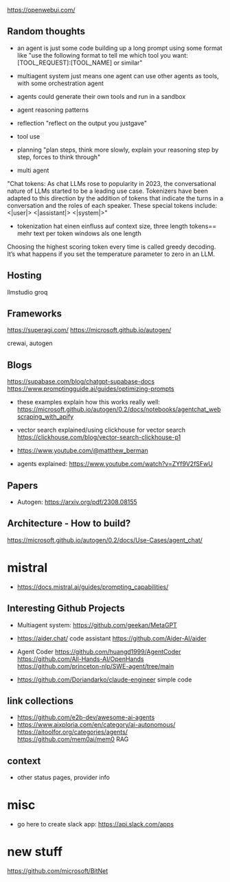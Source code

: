 https://openwebui.com/

## Random thoughts
- an agent is just some code building up a long prompt using some format like "use the following format to tell me which tool you want: [TOOL_REQUEST]:[TOOL_NAME] or similar"
- multiagent system just means one agent can use other agents as tools, with some orchestration agent
- agents could generate their own tools and run in a sandbox

- agent reasoning patterns
 - reflection "reflect on the output you justgave"
 - tool use
 - planning "plan steps, think more slowly, explain your reasoning step by step, forces to think through"
 - multi agent

 "Chat tokens: As chat LLMs rose to popularity in 2023, the conversational nature of LLMs started to be a leading use case. Tokenizers have been adapted to this direction by the addition of tokens that indicate the turns in a conversation and the roles of each speaker. These special tokens include:
            <|user|>
            <|assistant|>
            <|system|>"
- tokenization hat einen einfluss auf context size, three length tokens== mehr text per token windows als one length

Choosing the highest scoring token every time is called greedy decoding. It’s what happens if you set the temperature parameter to zero in an LLM.


## Hosting
llmstudio
groq

## Frameworks
https://superagi.com/
https://microsoft.github.io/autogen/

crewai, autogen

## Blogs
https://supabase.com/blog/chatgpt-supabase-docs
https://www.promptingguide.ai/guides/optimizing-prompts

- these examples explain how this works really well: https://microsoft.github.io/autogen/0.2/docs/notebooks/agentchat_webscraping_with_apify

- vector search explained/using clickhouse for vector search https://clickhouse.com/blog/vector-search-clickhouse-p1

- https://www.youtube.com/@matthew_berman
- agents explained: https://www.youtube.com/watch?v=ZYf9V2fSFwU


## Papers
- Autogen: https://arxiv.org/pdf/2308.08155

## Architecture - How to build?
https://microsoft.github.io/autogen/0.2/docs/Use-Cases/agent_chat/

# mistral 
- https://docs.mistral.ai/guides/prompting_capabilities/

## Interesting Github Projects
- Multiagent system: https://github.com/geekan/MetaGPT
- https://aider.chat/ code assistant https://github.com/Aider-AI/aider
- Agent Coder https://github.com/huangd1999/AgentCoder
https://github.com/All-Hands-AI/OpenHands
https://github.com/princeton-nlp/SWE-agent/tree/main

- https://github.com/Doriandarko/claude-engineer simple code

## link collections
 - https://github.com/e2b-dev/awesome-ai-agents
 - https://www.aixploria.com/en/category/ai-autonomous/
 https://aitoolfor.org/categories/agents/
https://github.com/mem0ai/mem0
 RAG


 ## context
 - other status pages, provider info

 # misc
 - go here to create slack app: https://api.slack.com/apps

 # new stuff
 https://github.com/microsoft/BitNet